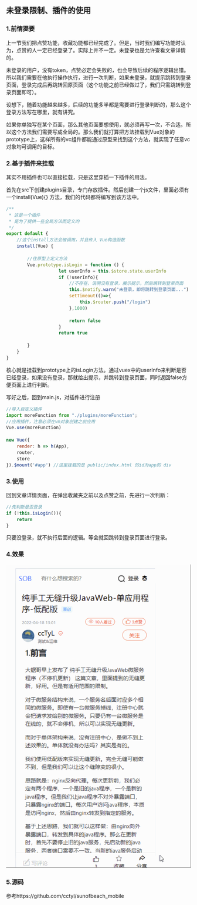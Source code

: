 ## 未登录限制、插件的使用

### 1.前情提要

上一节我们把点赞功能，收藏功能都已经完成了。但是，当时我们编写功能时认为，点赞的人一定已经登录了。实际上并不一定。未登录也是允许查看文章详情的。

未登录的用户，没有token，点赞必定会失败的，也会导致后续的程序逻辑出错。所以我们需要在他执行操作执行，进行一次判断，如果未登录，就提示跳转到登录页面，登录完成后再跳转回原页面（这个功能之前已经做过了，我们只需跳转到登录页面即可）。

设想下，随着功能越来越多，后续的功能多半都是需要进行登录判断的，那么这个登录方法写在哪里，就有讲究。

如果你单独写在某个页面，那么其他页面要想使用，就必须再写一次，不合适。所以这个方法我们需要写成全局的。那么我们就打算把方法挂载到Vue对象的prototype上，这样所有的vc组件都能通过原型来找到这个方法，就实现了任意vc对象均可调用的目标。

### 2.基于插件来挂载

其实不用插件也可以直接挂载，只是这里穿插一下插件的用法。

首先在src下创建plugins目录，专门存放插件。然后创建一个js文件，里面必须有一个install(Vue){} 方法，我们的代码都将编写到该方法中。

```js
/**
 * 这是一个插件
 * 是为了提供一些全局方法而定义的
 */
export default {
    //这个install方法会被调用，并且传入 Vue构造函数
    install(Vue) {

        //往原型上定义方法
        Vue.prototype.isLogin = function () {
                    let userInfo = this.$store.state.userInfo
                    if (!userInfo){
                        //不存在，说明没有登录，展示提示，然后跳转到登录页面
                        this.$notify.warn("未登录，即将跳转到登录页面...")
                        setTimeout(()=>{
                            this.$router.push("/login")
                        },1000)
        
                        return false
                    }
                    return true
        
        }
    }
}
```

核心就是挂载到prototype上的isLogin方法。通过vuex中的userInfo来判断是否已经登录，如果没有登录，那就给出提示，并跳转到登录页面，同时返回false方便页面上进行判断。

写好之后，回到main.js，对插件进行注册

```js
//导入自定义插件
import moreFunction from "./plugins/moreFunction";
//应用插件，注意必须在vm对象创建之前应用
Vue.use(moreFunction)

new Vue({
    render: h => h(App),
    router,
    store
}).$mount('#app') //这里挂载的是 public/index.html 的id为app的 div
```

### 3.使用

回到文章详情页面，在弹出收藏夹之前以及点赞之前，先进行一次判断：

```js
//先判断是否登录
if (!this.isLogin()){
    return
}
```

只要没登录，就不执行后面的逻辑。等会就回跳转到登录页面进行登录。



### 4.效果

![限制效果](31.未登录限制、插件的使用.assets/限制效果.gif)

### 5.源码

参考https://github.com/cctyl/sunofbeach_mobile 
